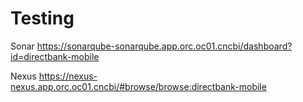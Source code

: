 # Testing

Sonar
https://sonarqube-sonarqube.app.orc.oc01.cncbi/dashboard?id=directbank-mobile

Nexus
https://nexus-nexus.app.orc.oc01.cncbi/#browse/browse:directbank-mobile
